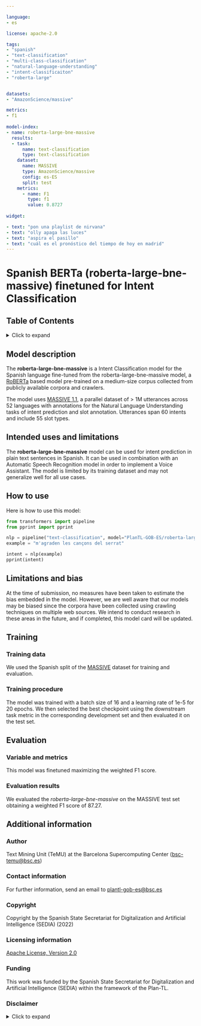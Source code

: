 ```yaml
---

language:
- es

license: apache-2.0

tags:
- "spanish"
- "text-classification"
- "multi-class-classification"
- "natural-language-understanding"
- "intent-classificaiton"
- "roberta-large"


datasets:
- "AmazonScience/massive"

metrics:
- f1
    
model-index:
- name: roberta-large-bne-massive
  results:
  - task: 
      name: text-classification
      type: text-classification  
    dataset:
      name: MASSIVE
      type: AmazonScience/massive
      config: es-ES
      split: test
    metrics:
      - name: F1
        type: f1
        value: 0.8727
        
widget:

- text: "pon una playlist de nirvana"
- text: "olly apaga las luces"
- text: "aspira el pasillo"
- text: "cuál es el pronóstico del tiempo de hoy en madrid"
---
```


# Spanish BERTa (roberta-large-bne-massive) finetuned for Intent Classification

## Table of Contents
<details>
<summary>Click to expand</summary>

- [Model description](#model-description)
- [Intended uses and limitations](#intended-use)
- [How to use](#how-to-use)
- [Limitations and bias](#limitations-and-bias)
- [Training](#training)
  - [Training data](#training-data)
  - [Training procedure](#training-procedure)
- [Evaluation](#evaluation)
   - [Variable and metrics](#variable-and-metrics)
   - [Evaluation results](#evaluation-results)
- [Additional information](#additional-information)
  - [Author](#author)
  - [Contact information](#contact-information)
  - [Copyright](#copyright)
  - [Licensing information](#licensing-information)
  - [Funding](#funding)
  - [Citing information](#citing-information)
  - [Disclaimer](#disclaimer)
</details>

## Model description

The **roberta-large-bne-massive** is a Intent Classification model for the Spanish language fine-tuned from the roberta-large-bne-massive model, a [RoBERTa](https://arxiv.org/abs/1907.11692) based model pre-trained on a medium-size corpus collected from publicly available corpora and crawlers.

The model uses [MASSIVE 1.1](https://huggingface.co/datasets/AmazonScience/massive), a parallel dataset of > 1M utterances across 52 languages with annotations for the Natural Language Understanding tasks of intent prediction and slot annotation. Utterances span 60 intents and include 55 slot types.


## Intended uses and limitations

The **roberta-large-bne-massive** model can be used for intent prediction in plain text sentences in Spanish. It can be used in combination with an Automatic Speech Recognition model in order to implement a Voice Assistant. The model is limited by its training dataset and may not generalize well for all use cases.

## How to use

Here is how to use this model:

```python
from transformers import pipeline
from pprint import pprint

nlp = pipeline("text-classification", model="PlanTL-GOB-ES/roberta-large-bne-massive")
example = "m'agraden les cançons del serrat"

intent = nlp(example)
pprint(intent)
```

## Limitations and bias
At the time of submission, no measures have been taken to estimate the bias embedded in the model. However, we are well aware that our models may be biased since the corpora have been collected using crawling techniques on multiple web sources. We intend to conduct research in these areas in the future, and if completed, this model card will be updated.

## Training

### Training data
We used the Spanish split of the [MASSIVE](https://huggingface.co/datasets/AmazonScience/massive)  dataset for training and evaluation.

### Training procedure
The model was trained with a batch size of 16 and a learning rate of 1e-5 for 20 epochs. We then selected the best checkpoint using the downstream task metric in the corresponding development set and then evaluated it on the test set.

## Evaluation

### Variable and metrics

This model was finetuned maximizing the weighted F1 score.

### Evaluation results
We evaluated the _roberta-large-bne-massive_ on the MASSIVE test set obtaining a weighted F1 score of 87.27.

## Additional information

### Author
Text Mining Unit (TeMU) at the Barcelona Supercomputing Center (bsc-temu@bsc.es)

### Contact information
For further information, send an email to <plantl-gob-es@bsc.es>

### Copyright
Copyright by the Spanish State Secretariat for Digitalization and Artificial Intelligence (SEDIA) (2022)

### Licensing information
[Apache License, Version 2.0](https://www.apache.org/licenses/LICENSE-2.0)

### Funding
This work was funded by the Spanish State Secretariat for Digitalization and Artificial Intelligence (SEDIA) within the framework of the Plan-TL.

### Disclaimer

<details>
<summary>Click to expand</summary>

The models published in this repository are intended for a generalist purpose and are available to third parties. These models may have bias and/or any other undesirable distortions.

When third parties, deploy or provide systems and/or services to other parties using any of these models (or using systems based on these models) or become users of the models, they should note that it is their responsibility to mitigate the risks arising from their use and, in any event, to comply with applicable regulations, including regulations regarding the use of Artificial Intelligence.

In no event shall the owner of the models (SEDIA – State Secretariat for Digitalization and Artificial Intelligence) nor the creator (BSC – Barcelona Supercomputing Center) be liable for any results arising from the use made by third parties of these models.


Los modelos publicados en este repositorio tienen una finalidad generalista y están a disposición de terceros. Estos modelos pueden tener sesgos y/u otro tipo de distorsiones indeseables.

Cuando terceros desplieguen o proporcionen sistemas y/o servicios a otras partes usando alguno de estos modelos (o utilizando sistemas basados en estos modelos) o se conviertan en usuarios de los modelos, deben tener en cuenta que es su responsabilidad mitigar los riesgos derivados de su uso y, en todo caso, cumplir con la normativa aplicable, incluyendo la normativa en materia de uso de inteligencia artificial.

En ningún caso el propietario de los modelos (SEDIA – Secretaría de Estado de Digitalización e Inteligencia Artificial) ni el creador (BSC – Barcelona Supercomputing Center) serán responsables de los resultados derivados del uso que hagan terceros de estos modelos.
</details>